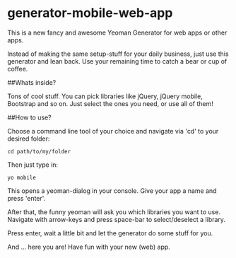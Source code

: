generator-mobile-web-app
========================

This is a new fancy and awesome Yeoman Generator for web apps or other apps. 

Instead of making the same setup-stuff for your daily business, just use this generator and lean back. Use your remaining time to catch a bear or cup of coffee.


##Whats inside?

Tons of cool stuff. You can pick libraries like jQuery, jQuery mobile, Bootstrap and so on. Just select the ones you need, or use all of them!


##How to use?

Choose a command line tool of your choice and navigate via 'cd' to your desired folder:

`cd path/to/my/folder`

Then just type in:

`yo mobile` 

This opens a yeoman-dialog in your console. 
Give your app a name and press 'enter'.

After that, the funny yeoman will ask you which libraries you want to use. Navigate with arrow-keys and press space-bar to select/deselect a library.

Press enter, wait a little bit and let the generator do some stuff for you.

And ... here you are! Have fun with your new (web) app.